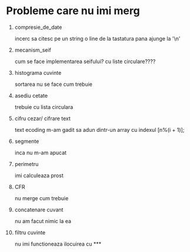 # Probleme care nu imi merg

1. compresie_de_date

    incerc sa citesc pe un string o line de la tastatura pana ajunge la '\n'

2. mecanism_seif

    cum se face implementarea seifului?
    cu liste circulare????

3. histograma cuvinte

    sortarea nu se face cum trebuie

4. asediu cetate
   
   trebuie cu lista circulara
   

5. cifru cezar/ cifrare text

    text ecoding
    m-am gadit sa adun dintr-un array cu indexul [n%(i + 1)];

6. segmente

    inca nu m-am apucat

7. perimetru

    imi calculeaza prost
8. CFR

    nu merge cum trebuie
9.  concatenare cuvant

    nu am facut nimic la ea
10. filtru cuvinte
    
    nu imi functioneaza ilocuirea cu ***